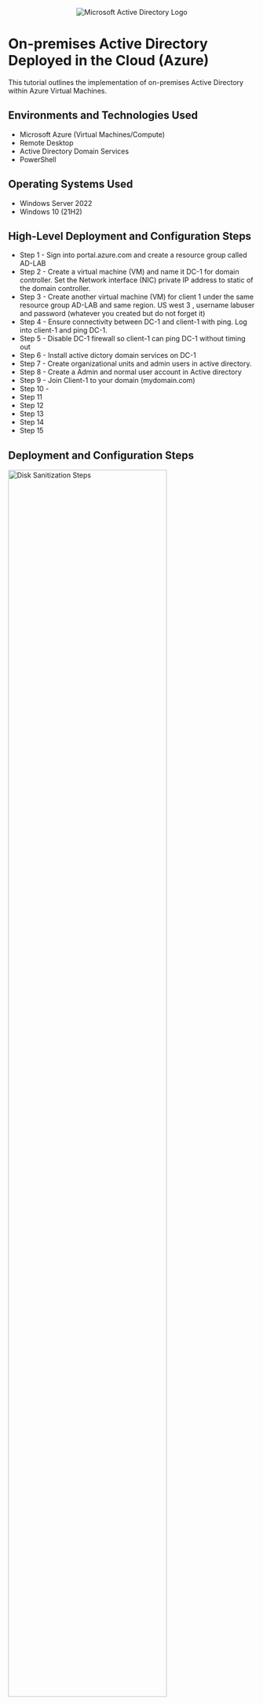 <p align="center">
<img src="https://i.imgur.com/pU5A58S.png" alt="Microsoft Active Directory Logo"/>
</p>

<h1>On-premises Active Directory Deployed in the Cloud (Azure)</h1>
This tutorial outlines the implementation of on-premises Active Directory within Azure Virtual Machines.<br />



<h2>Environments and Technologies Used</h2>

- Microsoft Azure (Virtual Machines/Compute)
- Remote Desktop
- Active Directory Domain Services
- PowerShell

<h2>Operating Systems Used </h2>

- Windows Server 2022
- Windows 10 (21H2)

<h2>High-Level Deployment and Configuration Steps</h2>

- Step 1 - Sign into portal.azure.com and create a resource group called AD-LAB
- Step 2 - Create a virtual machine (VM) and name it DC-1 for domain controller. Set the Network interface (NIC) private IP address to static of the domain controller. 
- Step 3 - Create another virtual machine (VM) for client 1 under the same resource group AD-LAB and same region. US west 3 , username labuser and password (whatever you created but do not forget it) 
- Step 4 - Ensure connectivity between DC-1 and client-1 with ping. Log into client-1 and ping DC-1. 
- Step 5 - Disable DC-1 firewall so client-1 can ping DC-1 without timing out
- Step 6 - Install active dictory domain services on DC-1
- Step 7 - Create organizational units and admin users in active directory.
- Step 8 - Create a Admin and normal user account in Active directory
- Step 9 - Join Client-1 to your domain (mydomain.com)
- Step 10 - 
- Step 11
- Step 12
- Step 13
- Step 14
- Step 15

<h2>Deployment and Configuration Steps</h2>

<p>
<img src="https://i.imgur.com/BK3rDBI.png" height="80%" width="80%" alt="Disk Sanitization Steps"/>
</p>
<p>
Sign into Azure.
</p>
<br />

<p>
<img src="https://i.imgur.com/F8yOsDf.png" height="80%" width="80%" alt="Disk Sanitization Steps"/>
</p>
<p>
Make sure the resource group is in the same region as the (VMs).
</p>
<br />

<p>
<img src="https://i.imgur.com/v1Qu4jX.png" height="80%" width="80%" alt="Disk Sanitization Steps"/>
</p>
<p>
Create the virtual machine (VM) DC-1. Select Windows servers 2022. Region US west 3. Click review and create.
</p>
<br />
<p>
<br /><img src="https://i.imgur.com/8CBrHpD.png" height="80%" width="80%" alt="Disk Sanitization Steps"/>
</p>
<p>
Create the other virtual machine (VM) as Client-1. Select windows 10 and US region 3. Username labuser , password (whatever you created but dont forget) click review and create.
</p>
<br />
<img src="https://i.imgur.com/Y8rdbTC.png" height="80%" width="80%" alt="Disk Sanitization Steps"/>
</p>
<p>
Go back to DC-1 and click on networking on the left side. Then click on the newtwork interface (NIC). To Change network interface (NIC).
</p>
<br />
<p>
<img src="https://i.imgur.com/fUPnSQ4.png" height="80%" width="80%" alt="Disk Sanitization Steps"/>
</p>
<p>
Then on the left side click ip configurations.
</p>
<br />
<p>
<img src="https://i.imgur.com/taPszWO.png" height="80%" width="80%" alt="Disk Sanitization Steps"/>
</p>
<p>
 click static and save to set (NIC) of the domain controller. 
</p>
<br />
<p>

<img src="https://i.imgur.com/hMBpKqO.png" height="80%" width="80%" alt="Disk Sanitization Steps"/>
</p>
<p>
To ensure connectivity between DC-1 and Client-1 get DC-1's private ip address. In azure go to DC-1 and the private ip address should be there on the right side almost at the middle of the page. Copy that address.
</p>
<br />
<p>
<img src="https://i.imgur.com/FuB2OYY.png" height="80%" width="80%" alt="Disk Sanitization Steps"/>
</p>
<p>
Open up Remote start in the start menu. After that put Client-1 public ip address in and sign into Client-1 via virtual machine you created. For the username type in labuser and the password you created.
</p>
<br />
<p>
<img src="https://i.imgur.com/3cJ9Iuo.png" height="80%" width="80%" alt="Disk Sanitization Steps"/>
</p>
<p>
Open up command prompt in the start menu. After that ping 10.0.0.4 ( DC-1 private ip address ) and notice has the ping timed out. It timed out because DC-1 firewall is up.
</p>
<br />
<p>
<img src="https://i.imgur.com/rVJn0oT.png" height="80%" width="80%" alt="Disk Sanitization Steps"/>
</p>
<p>
Sign into DC-1 the same as you would like Client -1. Get DC-1 public ip address from the azure portal. Then open up the windows start menu and type in remote desktop and paste DC-1 public ip address in and sign in as labuser and the password you created. After you are signed into DC-1 open up the windows start menu and type wf.msc for windows firewall. Click that and go to inbound runles on the left.
</p>
<br />
<p>
<img src="https://i.imgur.com/0ueQok4.png" height="80%" width="80%" alt="Disk Sanitization Steps"/>
</p>
<p>
Click on protocol at the top of the list and look for ICMPv4 core networking. Expand the page to have a better view. Once you have found core networking expand it and enable core networking dianostics echo request. After open Client-1 back up and notice the difference. 
</p>
<br />
<p>
<img src="https://i.imgur.com/KFYX80T.png" height="80%" width="80%" alt="Disk Sanitization Steps"/>
</p>
<p>
We are getting a reply back from DC-1 pretty cool.
</p>
<br />
<p>
<img src="https://i.imgur.com/AlmbwN5.png" height="80%" width="80%" alt="Disk Sanitization Steps"/>
</p>
<p>
Now time to install Active Dicrectory on DC-1. Log into DC-1 and in service manager click "add roles and features".
</p>
<br />
<p>
<img src="https://i.imgur.com/dOyrDt4.png" height="80%" width="80%" alt="Disk Sanitization Steps"/>
</p>
<p>
After that click the yellow triangle in the upper right hand corner. Then click "promote the server as domain controller. Then add new forest name mydomain.com. Click next and make up a password that you will not forget. click next, next, next and compuer will restart (DC-1 will restart).
</p>
<br />
<p>
<img src="https://i.imgur.com/JRt9A3i.png" height="80%" width="80%" alt="Disk Sanitization Steps"/>
</p>
<p>
Now time to create organizational units and admin users. Once DC-1 restarts go back to azure and restart DC-1 because the ip address may have changed. Copy the ip address and sign in through remote desktop. In service manager go to tools at the top right hand of the corner and click active directory and computers. 
</p>
<br />
<img src="https://i.imgur.com/gVMigFy.png" height="80%" width="80%" alt="Disk Sanitization Steps"/>
</p>
<p>
Right click mydomain.com. Select new and then organizational unit. 
</p>
<br /><img src="https://i.imgur.com/m45g7xT.png" height="80%" width="80%" alt="Disk Sanitization Steps"/>
</p>
<p>
From there click new file in top hand corner and name the file _EMPLOYESS. That why it will be easier to tell that you created the file. Do the same thing over to make the _ADMINS file then refresh the list.
</p>
<br /><img src="https://i.imgur.com/3ZJqYNg.png" height="80%" width="80%" alt="Disk Sanitization Steps"/>
</p>
<p>
After refreshing the list those files should be on top of the list.
</p>
<br /><img src="https://i.imgur.com/8nmyZPX.png" height="80%" width="80%" alt="Disk Sanitization Steps"/>
</p>
<p>
Create another admin account. Click admins, new, user name jane doe or whatever name you want to put. Username jane_admin, create password and dont forget. Uncheck box and click password never expires and click finish. After that assign it to domain admin group. Right click name, properties, members of, click add. Type domain , click check names to see all the different groups.
</p>
<br /><img src="https://i.imgur.com/DJmEXEB.png" height="80%" width="80%" alt="Disk Sanitization Steps"/>
</p>
<p>
Lorem ipsum dolor sit amet, consectetur adipiscing elit, sed do eiusmod tempor incididunt ut labore et dolore magna aliqua. Ut enim ad minim veniam, quis nostrud exercitation ullamco laboris nisi ut aliquip ex ea commodo consequat. Duis aute irure dolor in reprehenderit in voluptate velit esse cillum dolore eu fugiat nulla pariatur.
</p>
<br /><img src="https://i.imgur.com/DJmEXEB.png" height="80%" width="80%" alt="Disk Sanitization Steps"/>
</p>
<p>
Lorem ipsum dolor sit amet, consectetur adipiscing elit, sed do eiusmod tempor incididunt ut labore et dolore magna aliqua. Ut enim ad minim veniam, quis nostrud exercitation ullamco laboris nisi ut aliquip ex ea commodo consequat. Duis aute irure dolor in reprehenderit in voluptate velit esse cillum dolore eu fugiat nulla pariatur.
</p>
<br /><img src="https://i.imgur.com/DJmEXEB.png" height="80%" width="80%" alt="Disk Sanitization Steps"/>
</p>
<p>
Lorem ipsum dolor sit amet, consectetur adipiscing elit, sed do eiusmod tempor incididunt ut labore et dolore magna aliqua. Ut enim ad minim veniam, quis nostrud exercitation ullamco laboris nisi ut aliquip ex ea commodo consequat. Duis aute irure dolor in reprehenderit in voluptate velit esse cillum dolore eu fugiat nulla pariatur.
</p>
<br /><img src="https://i.imgur.com/DJmEXEB.png" height="80%" width="80%" alt="Disk Sanitization Steps"/>
</p>
<p>
Lorem ipsum dolor sit amet, consectetur adipiscing elit, sed do eiusmod tempor incididunt ut labore et dolore magna aliqua. Ut enim ad minim veniam, quis nostrud exercitation ullamco laboris nisi ut aliquip ex ea commodo consequat. Duis aute irure dolor in reprehenderit in voluptate velit esse cillum dolore eu fugiat nulla pariatur.
</p>
<br /><img src="https://i.imgur.com/DJmEXEB.png" height="80%" width="80%" alt="Disk Sanitization Steps"/>
</p>
<p>
Lorem ipsum dolor sit amet, consectetur adipiscing elit, sed do eiusmod tempor incididunt ut labore et dolore magna aliqua. Ut enim ad minim veniam, quis nostrud exercitation ullamco laboris nisi ut aliquip ex ea commodo consequat. Duis aute irure dolor in reprehenderit in voluptate velit esse cillum dolore eu fugiat nulla pariatur.
</p>
<br /><img src="https://i.imgur.com/DJmEXEB.png" height="80%" width="80%" alt="Disk Sanitization Steps"/>
</p>
<p>
Lorem ipsum dolor sit amet, consectetur adipiscing elit, sed do eiusmod tempor incididunt ut labore et dolore magna aliqua. Ut enim ad minim veniam, quis nostrud exercitation ullamco laboris nisi ut aliquip ex ea commodo consequat. Duis aute irure dolor in reprehenderit in voluptate velit esse cillum dolore eu fugiat nulla pariatur.
</p>
<br />
